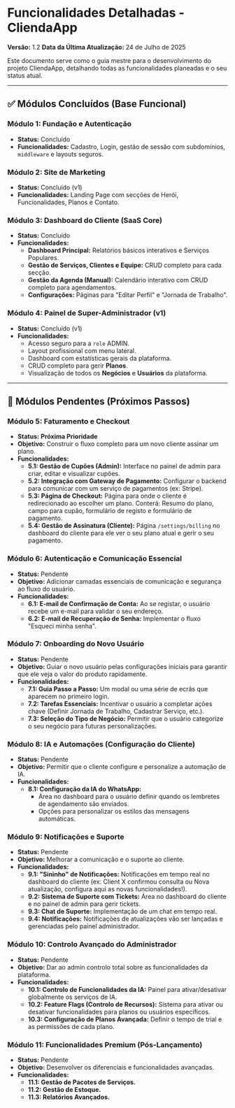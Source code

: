 # Funcionalidades Detalhadas - CliendaApp

**Versão:** 1.2
**Data da Última Atualização:** 24 de Julho de 2025

Este documento serve como o guia mestre para o desenvolvimento do projeto CliendaApp, detalhando todas as funcionalidades planeadas e o seu status atual.

---

## ✅ Módulos Concluídos (Base Funcional)

### Módulo 1: Fundação e Autenticação
* **Status:** Concluído
* **Funcionalidades:** Cadastro, Login, gestão de sessão com subdomínios, `middleware` e layouts seguros.

### Módulo 2: Site de Marketing
* **Status:** Concluído (v1)
* **Funcionalidades:** Landing Page com secções de Herói, Funcionalidades, Planos e Contato.

### Módulo 3: Dashboard do Cliente (SaaS Core)
* **Status:** Concluído
* **Funcionalidades:**
    * **Dashboard Principal:** Relatórios básicos interativos e Serviços Populares.
    * **Gestão de Serviços, Clientes e Equipe:** CRUD completo para cada secção.
    * **Gestão da Agenda (Manual):** Calendário interativo com CRUD completo para agendamentos.
    * **Configurações:** Páginas para "Editar Perfil" e "Jornada de Trabalho".

### Módulo 4: Painel de Super-Administrador (v1)
* **Status:** Concluído (v1)
* **Funcionalidades:**
    * Acesso seguro para a `role` ADMIN.
    * Layout profissional com menu lateral.
    * Dashboard com estatísticas gerais da plataforma.
    * CRUD completo para gerir **Planos**.
    * Visualização de todos os **Negócios** e **Usuários** da plataforma.

---

## 🚧 Módulos Pendentes (Próximos Passos)

### Módulo 5: Faturamento e Checkout
* **Status:** **Próxima Prioridade**
* **Objetivo:** Construir o fluxo completo para um novo cliente assinar um plano.
* **Funcionalidades:**
    * **5.1: Gestão de Cupões (Admin):** Interface no painel de admin para criar, editar e visualizar cupões.
    * **5.2: Integração com Gateway de Pagamento:** Configurar o backend para comunicar com um serviço de pagamentos (ex: Stripe).
    * **5.3: Página de Checkout:** Página para onde o cliente é redirecionado ao escolher um plano. Conterá: Resumo do plano, campo para cupão, formulário de registo e formulário de pagamento.
    * **5.4: Gestão de Assinatura (Cliente):** Página `/settings/billing` no dashboard do cliente para ele ver o seu plano atual e gerir o seu pagamento.

### Módulo 6: Autenticação e Comunicação Essencial
* **Status:** Pendente
* **Objetivo:** Adicionar camadas essenciais de comunicação e segurança ao fluxo do usuário.
* **Funcionalidades:**
    * **6.1: E-mail de Confirmação de Conta:** Ao se registar, o usuário recebe um e-mail para validar o seu endereço.
    * **6.2: E-mail de Recuperação de Senha:** Implementar o fluxo "Esqueci minha senha".

### Módulo 7: Onboarding do Novo Usuário
* **Status:** Pendente
* **Objetivo:** Guiar o novo usuário pelas configurações iniciais para garantir que ele veja o valor do produto rapidamente.
* **Funcionalidades:**
    * **7.1: Guia Passo a Passo:** Um modal ou uma série de ecrãs que aparecem no primeiro login.
    * **7.2: Tarefas Essenciais:** Incentivar o usuário a completar ações chave (Definir Jornada de Trabalho, Cadastrar Serviço, etc.).
    * **7.3: Seleção do Tipo de Negócio:** Permitir que o usuário categorize o seu negócio para futuras personalizações.

### Módulo 8: IA e Automações (Configuração do Cliente)
* **Status:** Pendente
* **Objetivo:** Permitir que o cliente configure e personalize a automação de IA.
* **Funcionalidades:**
    * **8.1: Configuração da IA do WhatsApp:**
        * Área no dashboard para o usuário definir quando os lembretes de agendamento são enviados.
        * Opções para personalizar os estilos das mensagens automáticas.

### Módulo 9: Notificações e Suporte
* **Status:** Pendente
* **Objetivo:** Melhorar a comunicação e o suporte ao cliente.
* **Funcionalidades:**
    * **9.1: "Sininho" de Notificações:** Notificações em tempo real no dashboard do cliente (ex: Client X confirmou consulta ou Nova atualização, configura aqui as novas funcionalidades!).
    * **9.2: Sistema de Suporte com Tickets:** Área no dashboard do cliente e no painel de admin para gerir tickets.
    * **9.3: Chat de Suporte:** Implementação de um chat em tempo real.
    * **9.4: Notificações:** Notificações de atualizações vão ser lançadas e gerenciadas pelo painel administrador.

### Módulo 10: Controlo Avançado do Administrador
* **Status:** Pendente
* **Objetivo:** Dar ao admin controlo total sobre as funcionalidades da plataforma.
* **Funcionalidades:**
    * **10.1: Controlo de Funcionalidades da IA:** Painel para ativar/desativar globalmente os serviços de IA.
    * **10.2: Feature Flags (Controlo de Recursos):** Sistema para ativar ou desativar funcionalidades para planos ou usuários específicos.
    * **10.3: Configuração de Planos Avançada:** Definir o tempo de trial e as permissões de cada plano.

### Módulo 11: Funcionalidades Premium (Pós-Lançamento)
* **Status:** Pendente
* **Objetivo:** Desenvolver os diferenciais e funcionalidades avançadas.
* **Funcionalidades:**
    * **11.1: Gestão de Pacotes de Serviços.**
    * **11.2: Gestão de Estoque.**
    * **11.3: Relatórios Avançados.**







   